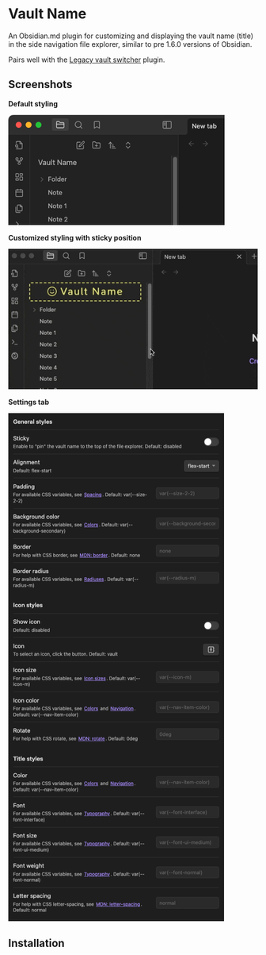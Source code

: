 # Vault Name

An Obsidian.md plugin for customizing and displaying the vault name (title) in the side navigation file explorer, similar to pre 1.6.0 versions of Obsidian.

Pairs well with the [Legacy vault switcher](https://github.com/Quorafind/Obsidian-Legacy-Vault-Switcher) plugin.

## Screenshots

**Default styling**

![](resources/Vault-Name-Obsidian-v1.6.0-2024-05-20-19.43.44.png)

**Customized styling with sticky position**

![](resources/Vault-Name-Obsidian-v1.6.0-2024-05-20-19.50.49.gif)

**Settings tab**

![](resources/Vault-Name-Obsidian-v1.6.0-2024-05-20-19.19.05.png)

## Installation

